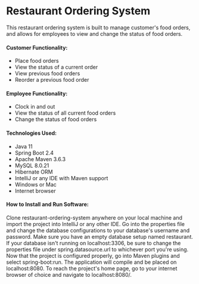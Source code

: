# Restaurant Ordering System

This restaurant ordering system is built to manage customer's food orders, and allows for employees to view and change the status of food orders. <br>

#### Customer Functionality: 
* Place food orders 
* View the status of a current order 
* View previous food orders
* Reorder a previous food order

#### Employee Functionality:
* Clock in and out
* View the status of all current food orders
* Change the status of food orders 

#### Technologies Used:
* Java 11
* Spring Boot 2.4
* Apache Maven 3.6.3
* MySQL 8.0.21
* Hibernate ORM
* IntelliJ or any IDE with Maven support
* Windows or Mac
* Internet browser

#### How to Install and Run Software:
Clone restaurant-ordering-system anywhere on your local machine and import the project into IntelliJ or any other IDE. Go into the properties file and change the database configurations to your database's username and password. Make sure you have an empty database setup named restaurant. If your database isn't running on localhost:3306, be sure to change the properties file under spring.datasource.url to whichever port you're using. Now that the project is configured properly, go into Maven plugins and select spring-boot:run. The application will compile and be placed on localhost:8080. To reach the project's home page, go to your internet browser of choice and navigate to localhost:8080/.
